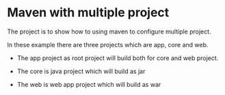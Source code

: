 # Maven with multiple project

The project is to show how to using maven to configure multiple project.

In these example there are three projects which are app, core and web.

- The app project as root project will build both for core and web project.

- The core is java project which will build as jar

- The web is web app project which will build as war
